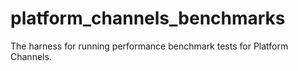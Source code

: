 # platform_channels_benchmarks

The harness for running performance benchmark tests for Platform Channels.
